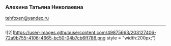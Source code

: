 
### Алехина Татьяна Николаевна
tehfoxen@yandex.ru

***





![2](https://user-images.githubusercontent.com/49875663/203127406-72a9b755-4106-4665-bc50-04b7cb6ff786.png style = "width:200px;")
